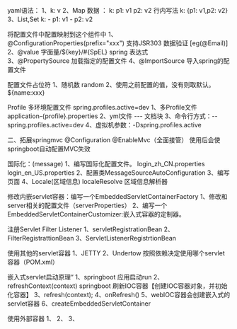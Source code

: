 yaml语法：
	1、k: v
	2、Map 数据 ： 
		k: 
		  p1: v1
		  p2: v2
		行内写法 k: {p1: v1,p2: v2}
    3、List,Set
		k:
		 - p1: v1
		 - p2: v2
		 
将配置文件中配置映射到这个组件中
1、@ConfigurationProperties(prefix="xxx")	支持JSR303 数据验证 [eg(@Email)]	 
2、@value 字面量/${key}/#{SpEL} spring 表达式    
3、@PropertySource 加载指定的配置文件
4、@ImportSource   导入spring的配置文件

配置文件占位符
1、随机数 random
2、使用之前配置的值，没有则取默认。${name:xxx}

Profile 多环境配置文件 spring.profiles.active=dev
1、多Profile文件 
	application-{profile}.properties
2、yml文件
	--- 文档块
3、命令行方式：--spring.profiles.active=dev
4、虚拟机参数：-Dspring.profiles.active


二、拓展springmvc
@Configuration
@EnableMvc（全面接管） 使用后会使springboot自动配置MVC失效
	
	
国际化：(message)
	1、编写国际化配置文件。	login_zh_CN.properties login_en_US.properties
	2、配置类MessageSourceAutoConfiguration
	3、编写页面
	4、Locale(区域信息)  localeResolve 区域信息解析器
	
修改内嵌servlet容器：编写一个EmbeddedServletContainerFactory
1、修改和server相关的配置文件（serverProperties）
2、编写一个EmbeddedServletContainerCustomizer:嵌入式容器的定制器。

注册Servlet Filter Listener
1、servletRegistrationBean
2、FilterRegistrattionBean
3、ServletListenerRegistrtionBean

使用其他的servlet容器
1、JETTY
2、Undertow
按照依赖决定使用哪个servlet容器（POM.xml）

嵌入式servlet启动原理“
1、springboot 应用启动run
2、refreshContext(context) springboot 刷新IOC容器【创建IOC容器对象，并初始化容器】
3、refresh(context);
4、onRefresh()
5、webIOC容器会创建嵌入式的servlet容器
6、createEmbeddedServletContainer

使用外部容器
1、
2、
3、